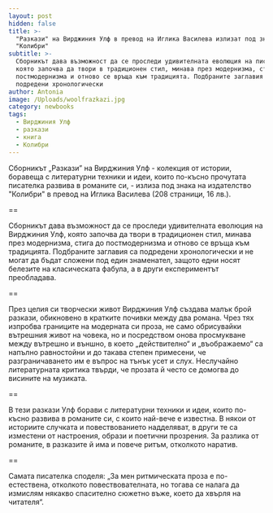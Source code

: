 ```yaml
---
layout: post
hidden: false
title: >-
  "Разкази" на Вирджиния Улф в превод на Иглика Василева излизат под знака на
  "Колибри" 
subtitle: >-
  Сборникът дава възможност да се проследи удивителната еволюция на писателката,
  която започва да твори в традиционен стил, минава през модернизма, стига до
  постмодернизма и отново се връща към традицията. Подбраните заглавия са
  подредени хронологически
author: Antonia
image: /Uploads/woolfrazkazi.jpg
category: newbooks
tags:
  - Вирджиния Улф
  - разкази
  - книга
  - Колибри
---
```

Сборникът „Разкази” на Вирджиния Улф - колекция от истории, боравеща с литературни техники и идеи, които по-късно прочутата писателка развива в романите си, - излиза под знака на издателство "Колибри" в превод на Иглика Василева (208 страници, 16 лв.).

\==

Сборникът дава възможност да се проследи удивителната еволюция на Вирджиния Улф, която започва да твори в традиционен стил, минава през модернизма, стига до постмодернизма и отново се връща към традицията. Подбраните заглавия са подредени хронологически и не могат да бъдат сложени под един знаменател, защото едни носят белезите на класическата фабула, а в други експериментът преобладава. 

\==

През целия си творчески живот Вирджиния Улф създава малък брой разкази, обикновено в кратките почивки между два романа. Чрез тях изпробва границите на модерната си проза, не само обрисувайки вътрешния живот на човека, но и посредством онова просмукване между вътрешно и външно, в което „действително“ и „въображаемо“ са напълно равностойни и до такава степен примесени, че разграничаването им е въпрос на тънък усет и слух. Неслучайно литературната критика твърди, че прозата й често се домогва до висините на музиката.

\==

В тези разкази Улф борави с литературни техники и идеи, които по-късно развива в романите си, с които най-вече е известна. В някои от историите случката и повествованието надделяват, в други те са изместени от настроения, образи и поетични прозрения. За разлика от романите, в разказите й има и повече ритъм, отколкото наратив. 

\==

Самата писателка споделя: „За мен ритмическата проза е по-естествена, отколкото повествователната, но тогава се налага да измислям някакво спасително сюжетно въже, което да хвърля на читателя“.
